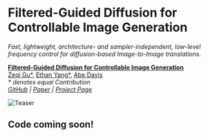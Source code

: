 # Filtered-Guided Diffusion for Controllable Image Generation
*Fast, lightweight, architecture- and sampler-independent, low-level frequency control for diffusion-based Image-to-Image translations.*

[**Filtered-Guided Diffusion for Controllable Image Generation**](http://filterguideddiffusion.github.io/)<br/>
[Zeqi Gu*](https://github.com/jaclyngu),
[Ethan Yang*](https://www.cs.cornell.edu/abe/group/members),
[Abe Davis](http://abedavis.com/)<br/>
<em>\* denotes equal Contribution</em><br/>
_[GitHub](https://github.com/jaclyngu/FilteredGuidedDiffusion) | [Paper](https://dl.acm.org/doi/10.1145/3641519.3657489) | [Project Page](http://filterguideddiffusion.github.io)_


<!-- #### [Video:](https://youtu.be/JQXnEO1aI4I)
[![](./figures/FGDThumbnailYTLarge.jpg)](https://youtu.be/JQXnEO1aI4I) -->

![Teaser](./figures/teaser_updated.png)


## Code coming soon!
